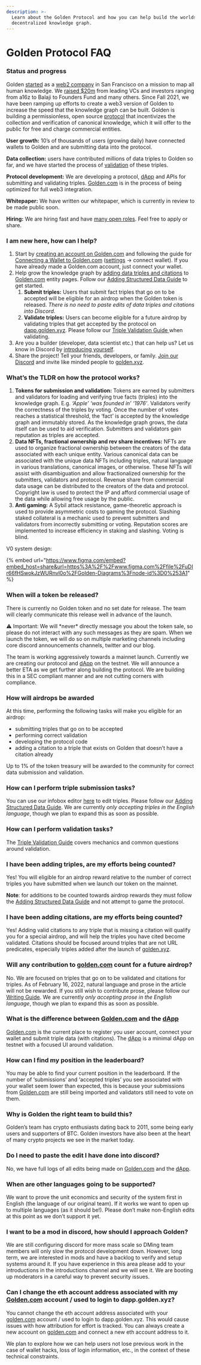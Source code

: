 ```yaml
---
description: >-
  Learn about the Golden Protocol and how you can help build the worlds largest
  decentralized knowledge graph.
---
```


# Golden Protocol FAQ

### Status and progress

Golden [started](https://golden.com/blog/introducing-golden/) as a [web2 company](https://golden.com/wiki/Golden-5R) in San Francisco on a mission to map all human knowledge. We [raised $20m](https://golden.com/blog/golden-raises-14-5m-series-a-led-by-a16z/) from leading VCs and investors ranging from a16z to Balaji to Founders Fund and many others. Since Fall 2021, we have been ramping up efforts to create a web3 version of Golden to increase the speed that the knowledge graph can be built. Golden is building a permissionless, open source [protocol](https://golden.xyz/) that incentivizes the collection and verification of canonical knowledge, which it will offer to the public for free and charge commercial entities.

**User growth:** 10’s of thousands of users (growing daily) have connected wallets to Golden and are submitting data into the protocol.

**Data collection:** users have contributed millions of data triples to Golden so far, and we have started the process of [validation](http://dapp.golden.xyz) of these triples.

**Protocol development:** We are developing a protocol, [dApp](https://dapp.golden.xyz/) and APIs for submitting and validating triples. [Golden.com](http://golden.com) is in the process of being optimized for full web3 integration.

**Whitepaper:** We have written our whitepaper, which is currently in review to be made public soon.

**Hiring:** We are hiring fast and have [many open roles](https://www.notion.so/Golden-Careers-Public-c19e625ad4874be8b845b756ee1b0252). Feel free to apply or share.

### I am new here, how can I help?

1. Start by [creating an account on Golden.com](https://golden.com/signup) and following the guide for [Connecting a Wallet to Golden.com](https://www.notion.so/Connecting-a-Wallet-to-Golden-com-8cc2addc89f14e8eab4c6d522fada13c) ([settings](https://golden.com/settings/profile) → connect wallet). If you have already made a Golden.com account, just connect your wallet.
2. Help grow the knowledge graph by [adding data triples and citations](https://www.notion.so/Adding-Structured-Data-Guide-ae657337bf4f4e54ae4402df083c76ac) to [Golden.com](http://golden.com) entity pages. Follow our [Adding Structured Data Guide](https://www.notion.so/Adding-Structured-Data-Guide-ae657337bf4f4e54ae4402df083c76ac) to get started.
   1. **Submit triples:** Users that submit fact triples that go on to be accepted will be eligible for an airdrop when the Golden token is released. _There is no need to paste edits of data triples and citations into Discord_.
   2. **Validate triples:** Users can become eligible for a future airdrop by validating triples that get accepted by the protocol on [dapp.golden.xyz](http://dapp.golden.xyz). Please follow our [Triple Validation Guide ](https://docs.golden.xyz/protocol/guides/triple-validation-guide)when validating.
3. Are you a builder (developer, data scientist etc.) that can help us? Let us know in Discord by [introducing yourself](https://discord.gg/q996ewZN).
4. Share the project! Tell your friends, developers, or family. [Join our Discord](https://discord.gg/28QcktsGmG) and invite like minded people to [golden.xyz](https://golden.xyz).

### **What’s the TLDR on how the protocol works?**

1. **Tokens for submission and validation:** Tokens are earned by submitters and validators for loading and verifying true facts (triples) into the knowledge graph. E.g. _‘Apple’ ‘was founded in’ ‘1976’_. Validators verify the correctness of the triples by voting. Once the number of votes reaches a statistical threshold, the ‘fact’ is accepted by the knowledge graph and immutably stored. As the knowledge graph grows, the data itself can be used to aid verification. Submitters and validators gain reputation as triples are accepted.
2. **Data NFTs, fractional ownership and rev share incentives:** NFTs are used to organize fractional ownership between the creators of the data associated with each unique entity. Various canonical data can be associated with the unique data NFTs including triples, natural language in various translations, canonical images, or otherwise. These NFTs will assist with disambiguation and allow fractionalized ownership for the submitters, validators and protocol. Revenue share from commercial data usage can be distributed to the creators of the data and protocol. Copyright law is used to protect the IP and afford commercial usage of the data while allowing free usage by the public.
3. **Anti gaming:** A Sybil attack resistance, game-theoretic approach is used to provide asymmetric costs to gaming the protocol. Slashing staked collateral is a mechanic used to prevent submitters and validators from incorrectly submitting or voting. Reputation scores are implemented to increase efficiency in staking and slashing. Voting is blind.

V0 system design:

{% embed url="https://www.figma.com/embed?embed_host=share&url=https%3A%2F%2Fwww.figma.com%2Ffile%2FuDIr66fHSwokJzWURnvl0o%2FGolden-Diagrams%3Fnode-id%3D0%253A1" %}

### When will a token be released?

There is currently no Golden token and no set date for release. The team will clearly communicate this release well in advance of the launch.

⚠️ Important: We will \*never\* directly message you about the token sale, so please do not interact with any such messages as they are spam. When we launch the token, we will do so on multiple marketing channels including core discord announcements channels, twitter and our blog.

The team is working aggressively towards a mainnet launch. Currently we are creating our protocol and [dApp](https://dapp.golden.xyz/) on the testnet. We will announce a better ETA as we get further along building the protocol. We are building this in a SEC compliant manner and are not cutting corners with compliance.

### **How will airdrops be awarded**

At this time, performing the following tasks will make you eligible for an airdrop:

* submitting triples that go on to be accepted
* performing correct validation
* developing the protocol code
* adding a citation to a triple that exists on Golden that doesn’t have a citation already

Up to 1% of the token treasury will be awarded to the community for correct data submission and validation.

### How can I perform triple submission tasks?

You can use our infobox editor [here](https://jmp.sh/UanEHeA) to edit triples. Please follow our [Adding Structured Data Guide](https://www.notion.so/Adding-Structured-Data-Guide-ae657337bf4f4e54ae4402df083c76ac). We are currently _only accepting triples in the English language_, though we plan to expand this as soon as possible.

### How can I perform validation tasks?

The [Triple Validation Guide](https://docs.golden.xyz/protocol/guides/triple-validation-guide) covers mechanics and common questions around validation.

### I have been adding triples, are my efforts being counted?

Yes! You will eligible for an airdrop reward relative to the number of correct triples you have submitted when we launch our token on the mainnet.

**Note**: for additions to be counted towards airdrop rewards they must follow the [Adding Structured Data Guide](https://www.notion.so/Adding-Structured-Data-Guide-ae657337bf4f4e54ae4402df083c76ac) and not attempt to game the protocol.

### I have been adding citations, are my efforts being counted?

Yes! Adding valid citations to any triple that is missing a citation will qualify you for a special airdrop, and will help the triples you have cited become validated. Citations should be focused around triples that are not URL predicates, especially triples added after the launch of [golden.xyz](http://golden.xyz).

### **Will any contribution to** [**golden.com**](http://golden.com) **count for a future airdrop?**

No. We are focused on triples that go on to be validated and citations for triples. As of February 16, 2022, natural language and prose in the article will not be rewarded. If you still wish to contribute prose, please follow our [Writing Guide](https://www.notion.so/Writing-Guide-1e96be6c4c4742a288a142dbc212248c). We are currently _only accepting prose in the English language_, though we plan to expand this as soon as possible.

### What is the difference between [**Golden.com**](http://golden.com) **and the** [**dApp**](https://dapp.golden.xyz/)

[Golden.com](http://golden.com) is the current place to register you user account, connect your wallet and submit triple data (with citations). The [dApp](https://dapp.golden.xyz/) is a minimal dApp on testnet with a focused UI around validation.

### How can I find my position in the leaderboard?

You may be able to find your current position in the leaderboard. If the number of ‘submissions’ and ‘accepted triples’ you see associated with your wallet seem lower than expected, this is because your submissions from [Golden.com](http://golden.com) are still being imported and validators still need to vote on them.

### Why is Golden the right team to build this?

Golden’s team has crypto enthusiasts dating back to 2011, some being early users and supporters of BTC. Golden investors have also been at the heart of many crypto projects we see in the market today.

### **Do I need to paste the edit I have done into discord?**

No, we have full logs of all edits being made on [Golden.com](http://golden.com) and the [dApp](https://dapp.golden.xyz/).

### **When are other languages going to be supported?**

We want to prove the unit economics and security of the system first in English (the language of our original team). If it works we want to open up to multiple languages (as it should be!). Please don’t make non-English edits at this point as we don’t support it yet.

### **I want to be a mod in discord, how should I approach Golden?**

We are still configuring discord for more mass scale so DMing team members will only slow the protocol development down. However, long term, we are interested in mods and have a backlog to verify and setup systems around it. If you have experience in this area please add to your introductions in the introductions channel and we will see it. We are booting up moderators in a careful way to prevent security issues.

### Can I change the eth account address associated with my [Golden.com](http://golden.com/) account / used to login to dapp.golden.xyz?

You cannot change the eth account address associated with your [golden.com](http://golden.com/) account / used to login to dapp.golden.xyz. This would cause issues with how attribution for effort is tracked. You can always create a new account on [golden.com](http://golden.com/) and connect a new eth account address to it.

We plan to explore how we can help users not lose previous work in the case of wallet hacks, loss of login information, etc., in the context of these technical constraints.
